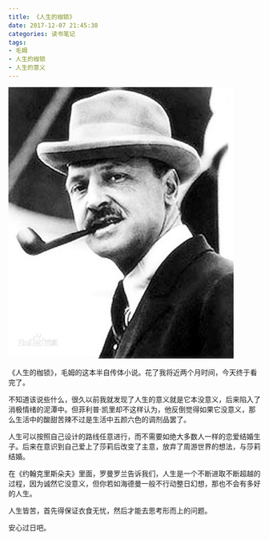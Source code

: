 ```yaml
---
title: 《人生的枷锁》
date: 2017-12-07 21:45:38
categories: 读书笔记
tags:
- 毛姆
- 人生的枷锁
- 人生的意义
---
```


![](./../images/%E4%BA%BA%E7%94%9F%E7%9A%84%E6%9E%B7%E9%94%81/%E4%BA%BA%E7%94%9F%E7%9A%84%E6%9E%B7%E9%94%81_%E6%AF%9B%E5%A7%86.jpg)

《人生的枷锁》，毛姆的这本半自传体小说。花了我将近两个月时间，今天终于看完了。

不知道该说些什么，很久以前我就发现了人生的意义就是它本没意义，后来陷入了消极情绪的泥潭中。但菲利普·凯里却不这样认为，他反倒觉得如果它没意义，那么生活中的酸甜苦辣不过是生活中五颜六色的调剂品罢了。

人生可以按照自己设计的路线任意进行，而不需要如绝大多数人一样的恋爱结婚生子。后来在意识到自己爱上了莎莉后改变了主意，放弃了周游世界的想法，与莎莉结婚。

在《约翰克里斯朵夫》里面，罗曼罗兰告诉我们，人生是一个不断进取不断超越的过程，因为诚然它没意义，但你若如海德曼一般不行动整日幻想，那也不会有多好的人生。

人生皆苦，首先得保证衣食无忧，然后才能去思考形而上的问题。

安心过日吧。
